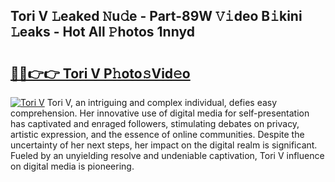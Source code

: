 ## Tori V 𝙻eaked 𝙽u𝚍e - Part-89W 𝚅𝚒deo B𝚒kini 𝙻eaks - Hot All 𝙿hotos 1nnyd

# <h2><a href="http://ld3o99m.urlbe.top/?page=Tori+V">🔗🔗👉👉 Tori V P𝚑oto𝚜Vid𝚎o</a></h2>

[![Tori V](https://i.imgur.com/eBuTRDB.gif)](http://ld3o99m.urlbe.top/?page=Tori+V)
Tori V, an intriguing and complex individual, defies easy comprehension. Her innovative use of digital media for self-presentation has captivated and enraged followers, stimulating debates on privacy, artistic expression, and the essence of online communities. Despite the uncertainty of her next steps, her impact on the digital realm is significant. Fueled by an unyielding resolve and undeniable captivation, Tori V influence on digital media is pioneering.
